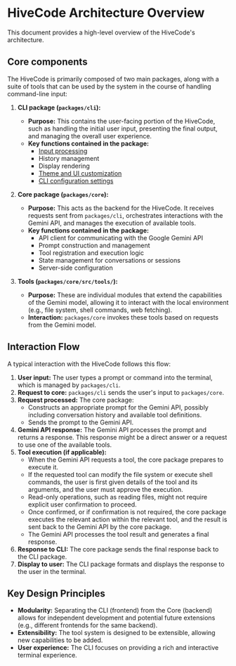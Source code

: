 # HiveCode Architecture Overview

This document provides a high-level overview of the HiveCode's architecture.

## Core components

The HiveCode is primarily composed of two main packages, along with a suite of
tools that can be used by the system in the course of handling command-line
input:

1.  **CLI package (`packages/cli`):**
    - **Purpose:** This contains the user-facing portion of the HiveCode, such
      as handling the initial user input, presenting the final output, and
      managing the overall user experience.
    - **Key functions contained in the package:**
      - [Input processing](/docs/cli/commands.md)
      - History management
      - Display rendering
      - [Theme and UI customization](/docs/cli/themes.md)
      - [CLI configuration settings](/docs/get-started/configuration.md)

2.  **Core package (`packages/core`):**
    - **Purpose:** This acts as the backend for the HiveCode. It receives
      requests sent from `packages/cli`, orchestrates interactions with the
      Gemini API, and manages the execution of available tools.
    - **Key functions contained in the package:**
      - API client for communicating with the Google Gemini API
      - Prompt construction and management
      - Tool registration and execution logic
      - State management for conversations or sessions
      - Server-side configuration

3.  **Tools (`packages/core/src/tools/`):**
    - **Purpose:** These are individual modules that extend the capabilities of
      the Gemini model, allowing it to interact with the local environment
      (e.g., file system, shell commands, web fetching).
    - **Interaction:** `packages/core` invokes these tools based on requests
      from the Gemini model.

## Interaction Flow

A typical interaction with the HiveCode follows this flow:

1.  **User input:** The user types a prompt or command into the terminal, which
    is managed by `packages/cli`.
2.  **Request to core:** `packages/cli` sends the user's input to
    `packages/core`.
3.  **Request processed:** The core package:
    - Constructs an appropriate prompt for the Gemini API, possibly including
      conversation history and available tool definitions.
    - Sends the prompt to the Gemini API.
4.  **Gemini API response:** The Gemini API processes the prompt and returns a
    response. This response might be a direct answer or a request to use one of
    the available tools.
5.  **Tool execution (if applicable):**
    - When the Gemini API requests a tool, the core package prepares to execute
      it.
    - If the requested tool can modify the file system or execute shell
      commands, the user is first given details of the tool and its arguments,
      and the user must approve the execution.
    - Read-only operations, such as reading files, might not require explicit
      user confirmation to proceed.
    - Once confirmed, or if confirmation is not required, the core package
      executes the relevant action within the relevant tool, and the result is
      sent back to the Gemini API by the core package.
    - The Gemini API processes the tool result and generates a final response.
6.  **Response to CLI:** The core package sends the final response back to the
    CLI package.
7.  **Display to user:** The CLI package formats and displays the response to
    the user in the terminal.

## Key Design Principles

- **Modularity:** Separating the CLI (frontend) from the Core (backend) allows
  for independent development and potential future extensions (e.g., different
  frontends for the same backend).
- **Extensibility:** The tool system is designed to be extensible, allowing new
  capabilities to be added.
- **User experience:** The CLI focuses on providing a rich and interactive
  terminal experience.
